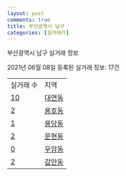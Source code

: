```yaml
---
layout: post
comments: true
title: 부산광역시 남구
categories: [실거래가]
---
```


부산광역시 남구 실거래 정보

2021년 06월 08일 등록된 실거래 정보: 17건


<table>
  <tr>
    <td>실거래 수</td>
    <td>지역</td>
  </tr>

  
  <tr>
    <td><a href="2629010600.html">10</a></td>
    <td><a href="2629010600.html">대연동</a></td>
  </tr>
    

  <tr>
    <td><a href="2629010700.html">2</a></td>
    <td><a href="2629010700.html">용호동</a></td>
  </tr>
    

  <tr>
    <td><a href="2629010800.html">1</a></td>
    <td><a href="2629010800.html">용당동</a></td>
  </tr>
    

  <tr>
    <td><a href="2629010900.html">2</a></td>
    <td><a href="2629010900.html">문현동</a></td>
  </tr>
    

  <tr>
    <td><a href="2629011000.html">0</a></td>
    <td><a href="2629011000.html">우암동</a></td>
  </tr>
    

  <tr>
    <td><a href="2629011100.html">2</a></td>
    <td><a href="2629011100.html">감만동</a></td>
  </tr>
    


</table>
    
